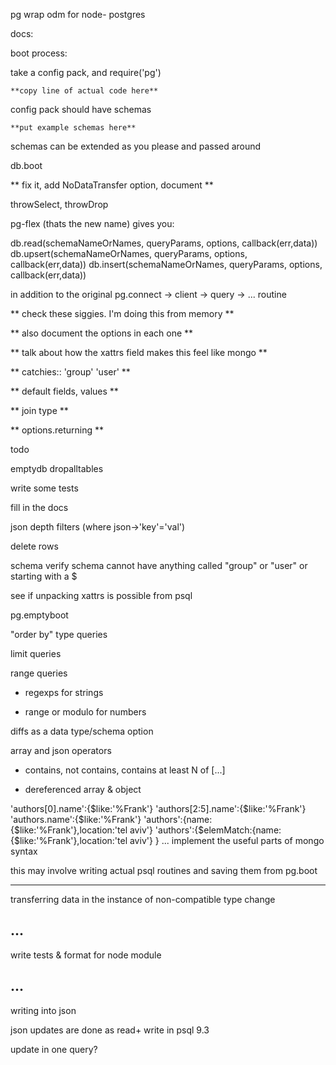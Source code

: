 pg wrap odm for node- postgres


docs:

boot process:

take a config pack, and require('pg')

    **copy line of actual code here**

config pack should have schemas

    **put example schemas here**

schemas can be extended as you please and passed around

db.boot

** fix it, add NoDataTransfer option, document **

throwSelect, throwDrop


pg-flex (thats the new name) gives you:

db.read(schemaNameOrNames, queryParams, options, callback(err,data))
db.upsert(schemaNameOrNames, queryParams, options, callback(err,data))
db.insert(schemaNameOrNames, queryParams, options, callback(err,data))

in addition to the original pg.connect -> client -> query -> ... routine

** check these siggies. I'm doing this from memory **

** also document the options in each one **

** talk about how the xattrs field makes this feel like mongo **

** catchies:: 'group' 'user' **

** default fields, values **

** join type **

** options.returning **

todo

emptydb
dropalltables

write some tests

fill in the docs

json depth filters (where json->'key'='val')

delete rows

schema verify schema cannot have anything called "group" or "user" or starting with a $

see if unpacking xattrs is possible from psql

pg.emptyboot

"order by" type queries

limit queries

range queries

- regexps for strings

- range or modulo for numbers

diffs as a data type/schema option

array and json operators

- contains, not contains, contains at least N of [...]

- dereferenced array & object

'authors[0].name':{$like:'%Frank'}
'authors[2:5].name':{$like:'%Frank'}
'authors.name':{$like:'%Frank'}
'authors':{name:{$like:'%Frank'},location:'tel aviv'}
'authors':{$elemMatch:{name:{$like:'%Frank'},location:'tel aviv'} }
...
implement the useful parts of mongo syntax

this may involve writing actual psql routines and saving them from pg.boot

------------------------------

transferring data in the instance of non-compatible type change

...
---


write tests & format for node module



...
---


writing into json

json updates are done as read+ write in psql 9.3

update in one query?